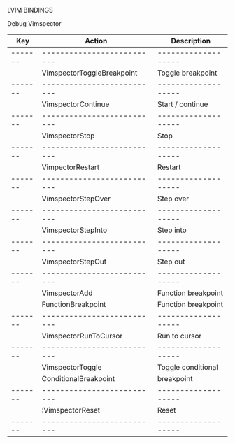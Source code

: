 LVIM BINDINGS

Debug Vimspector

| Key     | Action                     | Description         |
| ------- | -------------------------- | ------------------- |
| ------- | -------------------------- | ------------------- |
| <S-F1>  | VimspectorToggleBreakpoint | Toggle breakpoint   |
| ------- | -------------------------- | ------------------- |
| <S-F2>  | VimspectorContinue         | Start / continue    |
| ------- | -------------------------- | ------------------- |
| <S-F3>  | VimspectorStop             | Stop                |
| ------- | -------------------------- | ------------------- |
| <S-F4>  | VimpectorRestart           | Restart             |
| ------- | -------------------------- | ------------------- |
| <S-F5>  | VimspectorStepOver         | Step over           |
| ------- | -------------------------- | ------------------- |
| <S-F6>  | VimspectorStepInto         | Step into           |
| ------- | -------------------------- | ------------------- |
| <S-F7>  | VimspectorStepOut          | Step out            |
| ------- | -------------------------- | ------------------- |
| <S-F8>  | VimspectorAdd              | Function breakpoint |
|         | FunctionBreakpoint         | Function breakpoint |
| ------- | -------------------------- | ------------------- |
| <S-F9>  | VimspectorRunToCursor      | Run to cursor       |
| ------- | -------------------------- | ------------------- |
| <S-F10> | VimspectorToggle           | Toggle conditional  |
|         | ConditionalBreakpoint      | breakpoint          |
| ------- | -------------------------- | ------------------- |
| <S-F12> | :VimspectorReset<CR>       | Reset               |
| ------- | -------------------------- | ------------------- |
